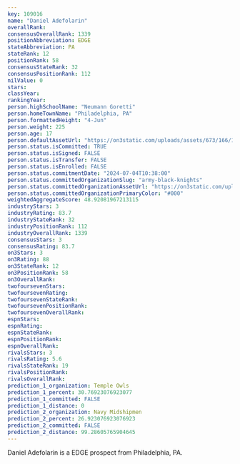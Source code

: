 ```yaml
---
key: 109016
name: "Daniel Adefolarin"
overallRank: 
consensusOverallRank: 1339
positionAbbreviation: EDGE
stateAbbreviation: PA
stateRank: 12
positionRank: 58
consensusStateRank: 32
consensusPositionRank: 112
nilValue: 0
stars: 
classYear: 
rankingYear: 
person.highSchoolName: "Neumann Goretti"
person.homeTownName: "Philadelphia, PA"
person.formattedHeight: "4-Jun"
person.weight: 225
person.age: 17
person.defaultAssetUrl: "https://on3static.com/uploads/assets/673/166/166673.PNG"
person.status.isCommitted: TRUE
person.status.isSigned: FALSE
person.status.isTransfer: FALSE
person.status.isEnrolled: FALSE
person.status.commitmentDate: "2024-07-04T10:38:00"
person.status.committedOrganizationSlug: "army-black-knights"
person.status.committedOrganizationAssetUrl: "https://on3static.com/uploads/assets/742/149/149742.svg"
person.status.committedOrganizationPrimaryColor: "#000"
weightedAggregateScore: 48.92081967213115
industryStars: 3
industryRating: 83.7
industryStateRank: 32
industryPositionRank: 112
industryOverallRank: 1339
consensusStars: 3
consensusRating: 83.7
on3Stars: 3
on3Rating: 88
on3StateRank: 12
on3PositionRank: 58
on3OverallRank: 
twofoursevenStars: 
twofoursevenRating: 
twofoursevenStateRank: 
twofoursevenPositionRank: 
twofoursevenOverallRank: 
espnStars: 
espnRating: 
espnStateRank: 
espnPositionRank: 
espnOverallRank: 
rivalsStars: 3
rivalsRating: 5.6
rivalsStateRank: 19
rivalsPositionRank: 
rivalsOverallRank: 
prediction_1_organization: Temple Owls
prediction_1_percent: 30.76923076923077
prediction_1_committed: FALSE
prediction_1_distance: 0
prediction_2_organization: Navy Midshipmen
prediction_2_percent: 26.923076923076923
prediction_2_committed: FALSE
prediction_2_distance: 99.28605765904645
---
```

Daniel Adefolarin is a EDGE prospect from Philadelphia, PA.